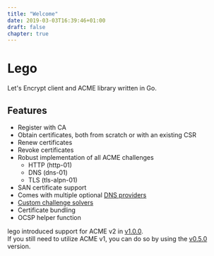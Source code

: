 ```yaml
---
title: "Welcome"
date: 2019-03-03T16:39:46+01:00
draft: false
chapter: true
---
```


# Lego

Let's Encrypt client and ACME library written in Go.

## Features

- Register with CA
- Obtain certificates, both from scratch or with an existing CSR
- Renew certificates
- Revoke certificates
- Robust implementation of all ACME challenges
  - HTTP (http-01)
  - DNS (dns-01)
  - TLS (tls-alpn-01)
- SAN certificate support
- Comes with multiple optional [DNS providers](dns)
- [Custom challenge solvers](usage/library/writing-a-challenge-solver/)
- Certificate bundling
- OCSP helper function


lego introduced support for ACME v2 in [v1.0.0](https://github.com/go-acme/lego/releases/tag/v1.0.0).  
If you still need to utilize ACME v1, you can do so by using the [v0.5.0](https://github.com/go-acme/lego/releases/tag/v0.5.0) version.
